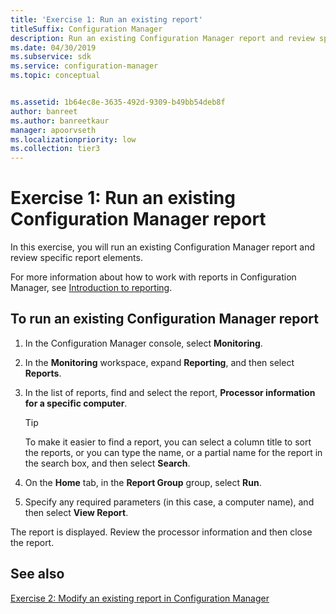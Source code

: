 ```yaml
---
title: 'Exercise 1: Run an existing report'
titleSuffix: Configuration Manager
description: Run an existing Configuration Manager report and review specific report elements.
ms.date: 04/30/2019
ms.subservice: sdk
ms.service: configuration-manager
ms.topic: conceptual


ms.assetid: 1b64ec8e-3635-492d-9309-b49bb54deb8f
author: banreet
ms.author: banreetkaur
manager: apoorvseth
ms.localizationpriority: low
ms.collection: tier3
---
```


# Exercise 1: Run an existing Configuration Manager report

In this exercise, you will run an existing Configuration Manager report and review specific report elements.

For more information about how to work with reports in Configuration Manager, see [Introduction to reporting](../../../../core/servers/manage/introduction-to-reporting.md).

## To run an existing Configuration Manager report

1. In the Configuration Manager console, select **Monitoring**.
1. In the **Monitoring** workspace, expand **Reporting**, and then select **Reports**.
1. In the list of reports, find and select the report, **Processor information for a specific computer**.

   > [!TIP]
   > To make it easier to find a report, you can select a column title to sort the reports, or you can type the name, or a partial name for the report in the search box, and then select **Search**.

1. On the **Home** tab, in the **Report Group** group, select **Run**.
1. Specify any required parameters (in this case, a computer name), and then select **View Report**.

The report is displayed. Review the processor information and then close the report.

## See also

[Exercise 2: Modify an existing report in Configuration Manager](exercise-2-modify-existing-configuration-manager-report.md)

